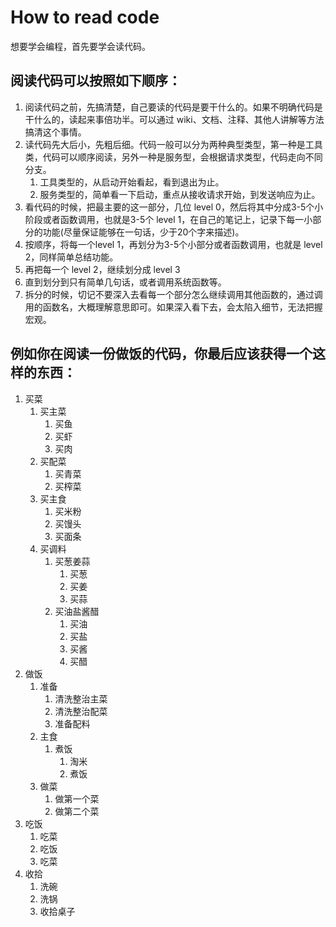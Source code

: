 # How to read code

想要学会编程，首先要学会读代码。


## 阅读代码可以按照如下顺序：

1. 阅读代码之前，先搞清楚，自己要读的代码是要干什么的。如果不明确代码是干什么的，读起来事倍功半。可以通过 wiki、文档、注释、其他人讲解等方法搞清这个事情。
2. 读代码先大后小，先粗后细。代码一般可以分为两种典型类型，第一种是工具类，代码可以顺序阅读，另外一种是服务型，会根据请求类型，代码走向不同分支。
    1. 工具类型的，从启动开始看起，看到退出为止。
    2. 服务类型的，简单看一下启动，重点从接收请求开始，到发送响应为止。
3. 看代码的时候，把最主要的这一部分，几位 level 0，然后将其中分成3-5个小阶段或者函数调用，也就是3-5个 level 1，在自己的笔记上，记录下每一小部分的功能(尽量保证能够在一句话，少于20个字来描述)。
4. 按顺序，将每一个level 1，再划分为3-5个小部分或者函数调用，也就是 level 2，同样简单总结功能。
5. 再把每一个 level 2，继续划分成 level 3
6. 直到划分到只有简单几句话，或者调用系统函数等。
7. 拆分的时候，切记不要深入去看每一个部分怎么继续调用其他函数的，通过调用的函数名，大概理解意思即可。如果深入看下去，会太陷入细节，无法把握宏观。




## 例如你在阅读一份做饭的代码，你最后应该获得一个这样的东西：

1. 买菜
    1. 买主菜
        1. 买鱼
        2. 买虾
        3. 买肉
    2. 买配菜
        1. 买青菜
        2. 买榨菜
    3. 买主食
        1. 买米粉
        2. 买馒头
        3. 买面条
    4. 买调料
        1. 买葱姜蒜
            1. 买葱
            2. 买姜
            3. 买蒜
        2. 买油盐酱醋
            1. 买油
            2. 买盐
            3. 买酱
            4. 买醋
2. 做饭
    1. 准备
        1. 清洗整治主菜
        2. 清洗整治配菜
        3. 准备配料
    2. 主食
        1. 煮饭
            1. 淘米
            2. 煮饭
    3. 做菜
        1. 做第一个菜
        2. 做第二个菜
3. 吃饭
    1. 吃菜
    2. 吃饭
    3. 吃菜
4. 收拾
    1. 洗碗
    2. 洗锅
    3. 收拾桌子